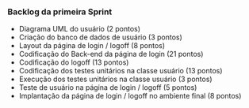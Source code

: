 ### Backlog da primeira Sprint
* Diagrama UML do usuário (2 pontos)
* Criação do banco de dados de usuário (3 pontos)
* Layout da página de login / logoff (8 pontos)
* Codificação do Back-end da página de login (21 pontos)
* Codificação do logoff (13 pontos)
* Codificação dos testes unitários na classe usuário (13 pontos)
* Execução dos testes unitários na classe usuário (3 pontos)
* Teste de usuário na página de login / logoff (5 pontos)
* Implantação da página de login / logoff no ambiente final (8 pontos)
